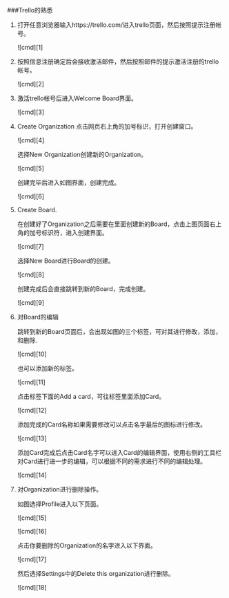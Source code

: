 ###Trello的熟悉



1. 打开任意浏览器输入https://trello.com/进入trello页面，然后按照提示注册帐号。
	
	![cmd][1]
	
2. 按照信息注册确定后会接收激活邮件，然后按照邮件的提示激活注册的trello帐号。
	
	![cmd][2]
	
3. 激活trello帐号后进入Welcome Board界面。
	
	![cmd][3]
	
4. Create Organization
	点击网页右上角的加号标识，打开创建窗口。
	
	![cmd][4]
	
	选择New Organization创建新的Organization。
	
	![cmd][5]
	
	创建完毕后进入如图界面，创建完成。
	
	![cmd][6]
	
5. Create Board.
	
	在创建好了Organization之后需要在里面创建新的Board，点击上图页面右上角的加号标识符，进入创建界面。
	
	![cmd][7]
	
	选择New Board进行Board的创建。
	
	![cmd][8]
	
	创建完成后会直接跳转到新的Board，完成创建。
	
	![cmd][9]
	
6. 对Board的编辑
	
	跳转到新的Board页面后，会出现如图的三个标签，可对其进行修改，添加，和删除.
	
	![cmd][10]
	
	也可以添加新的标签。
	
	![cmd][11]
	
	点击标签下面的Add a card，可往标签里面添加Card。
	
	![cmd][12]
	
	添加完成的Card名称如果需要修改可以点击名字最后的图标进行修改。
	
	![cmd][13]
	
	添加Card完成后点击Card名字可以进入Card的编辑界面，使用右侧的工具栏对Card进行进一步的编辑，可以根据不同的需求进行不同的编辑处理。
	
	![cmd][14]
	
7. 对Organization进行删除操作。
	
	如图选择Profile进入以下页面。
	
	![cmd][15]
	
	![cmd][16]
	
	点击你要删除的Organization的名字进入以下界面。
	
	![cmd][17]
	
	然后选择Settings中的Delete this organization进行删除。
	
	![cmd][18]
